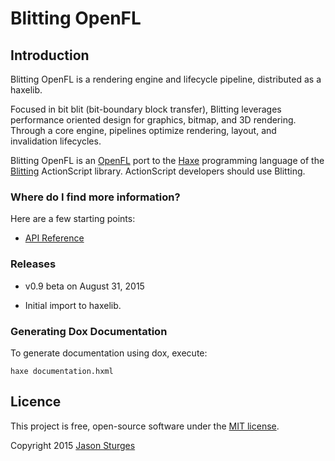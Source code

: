 Blitting OpenFL
===============

## Introduction

Blitting OpenFL is a rendering engine and lifecycle pipeline, distributed as a haxelib.

Focused in bit blit (bit-boundary block transfer), Blitting leverages performance oriented design
for graphics, bitmap, and 3D rendering.  Through a core engine, pipelines optimize rendering, layout, and invalidation lifecycles.

Blitting OpenFL is an [OpenFL](http://www.openfl.org/) port to the [Haxe](http://haxe.org/) programming language
of the [Blitting](https://github.com/jasonsturges/blitting) ActionScript library.  ActionScript developers should use Blitting.


### Where do I find more information?

Here are a few starting points:

* [API Reference](http://jasonsturges.github.io/blitting-openfl/)


### Releases

* v0.9 beta on August 31, 2015
- Initial import to haxelib.


### Generating Dox Documentation

To generate documentation using dox, execute:

    haxe documentation.hxml


## Licence

This project is free, open-source software under the [MIT license](LICENSE.md).

Copyright 2015 [Jason Sturges](http://jasonsturges.com)


